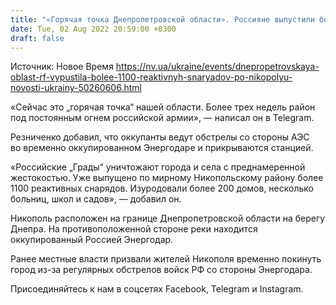 ```yaml
---
title: "«Горячая точка Днепропетровской области». Россияне выпустили более 1100 реактивных снарядов по Никополю — ОВА"
date: Tue, 02 Aug 2022 20:59:00 +0300
draft: false
---
```

Источник: Новое Время https://nv.ua/ukraine/events/dnepropetrovskaya-oblast-rf-vypustila-bolee-1100-reaktivnyh-snaryadov-po-nikopolyu-novosti-ukrainy-50260606.html


«Сейчас это „горячая точка“ нашей области. Более трех недель район под постоянным огнем российской армии», — написал он в Telegram.

Резниченко добавил, что оккупанты ведут обстрелы со стороны АЭС во временно оккупированном Энергодаре и прикрываются станцией.

«Российские „Грады“ уничтожают города и села с преднамеренной жестокостью. Уже выпущено по мирному Никопольскому району более 1100 реактивных снарядов. Изуродовали более 200 домов, несколько больниц, школ и садов», — добавил он.

Никополь расположен на границе Днепропетровской области на берегу Днепра. На противоположенной стороне реки находится оккупированный Россией Энергодар. 



Ранее местные власти призвали жителей Никополя временно покинуть город из-за регулярных обстрелов войск РФ со стороны Энергодара.

Присоединяйтесь к нам в соцсетях Facebook, Telegram и Instagram.
